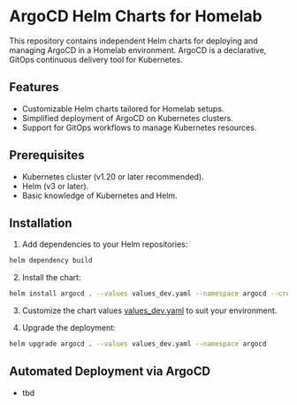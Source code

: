 # ArgoCD Helm Charts for Homelab

This repository contains independent Helm charts for deploying and managing ArgoCD in a Homelab environment. ArgoCD is a declarative, GitOps continuous delivery tool for Kubernetes.

## Features

- Customizable Helm charts tailored for Homelab setups.
- Simplified deployment of ArgoCD on Kubernetes clusters.
- Support for GitOps workflows to manage Kubernetes resources.

## Prerequisites

- Kubernetes cluster (v1.20 or later recommended).
- Helm (v3 or later).
- Basic knowledge of Kubernetes and Helm.

## Installation

1. Add dependencies to your Helm repositories:

```bash
helm dependency build
```

2. Install the chart:
```bash
helm install argocd . --values values_dev.yaml --namespace argocd --create-namespace
```

3. Customize the chart values [values_dev.yaml](values_dev.yaml) to suit your environment.

4. Upgrade the deployment:

```bash
helm upgrade argocd . --values values_dev.yaml --namespace argocd
```

## Automated Deployment via ArgoCD

- tbd